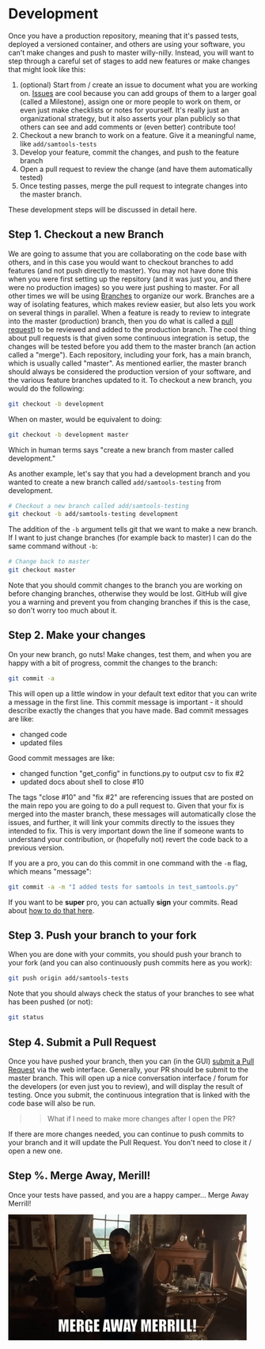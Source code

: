 # Development

Once you have a production repository, meaning that it's passed tests, deployed a versioned container, and others are using
your software, you can't make changes and push to master willy-nilly. Instead, you will want to step through a careful
set of stages to add new features or make changes that might look like this:

 1. (optional) Start from / create an issue to document what you are working on. [Issues](https://guides.github.com/features/issues/) are cool because you can add groups of them to a larger goal (called a Milestone), assign one or more people to work on them, or even just make checklists or notes for yourself. It's really just an organizational strategy, but it also asserts your plan publicly so that others can see and add comments or (even better) contribute too!
 2. Checkout a new branch to work on a feature. Give it a meaningful name, like `add/samtools-tests`
 3. Develop your feature, commit the changes, and push to the feature branch
 4. Open a pull request to review the change (and have them automatically tested)
 5. Once testing passes, merge the pull request to integrate changes into the master branch.


These development steps will be discussed in detail here.

## Step 1. Checkout a new Branch
We are going to assume that you are collaborating on the code base with others, and in this case you would want to checkout branches to add features (and not push directly to master). You may not have done this when you were first setting up the repsitory (and it was just you, and there were no production images) so you were just pushing to master. For all other times we will be using <a href="https://guides.github.com/introduction/flow/" target="_blank">Branches</a> to organize our work. 
Branches are a way of isolating features, which makes review easier, but also lets you work on several things in parallel.
When a feature is ready to review to integrate into the master (production) branch, then you do what is called a <a href="https://help.github.com/articles/about-pull-requests/" target="_blank">pull request</a>) to be reviewed and added to the production branch. The cool thing about pull requests is that given some continuous integration is setup, the changes will be tested before you add them to the master branch (an action called a "merge"). Each repository, including your fork, has a main branch, which is usually called "master". As mentioned earlier, the master branch should always be considered the production version of your software, and the various feature branches updated to it. To checkout a new branch, you would do the following:

```bash
git checkout -b development
```

When on master, would be equivalent to doing:

```bash
git checkout -b development master
```

Which in human terms says "create a new branch from master called development."

As another example, let's say that you had a development branch and you wanted to create a new branch called `add/samtools-testing` from development.

```bash
# Checkout a new branch called add/samtools-testing
git checkout -b add/samtools-testing development
```

The addition of the `-b` argument tells git that we want to make a new branch. If I want to just change branches (for example back to master) I can do the same command without `-b`:

```bash
# Change back to master
git checkout master
```

Note that you should commit changes to the branch you are working on before changing branches, otherwise they would be lost. GitHub will give you a warning and prevent you from changing branches if this is the case, so don't worry too much about it.


## Step 2. Make your changes
On your new branch, go nuts! Make changes, test them, and when you are happy with a bit of progress, commit the changes to the branch:

```bash
git commit -a
```

This will open up a little window in your default text editor that you can write a message in the first line. This commit message is important - it should describe exactly the changes that you have made. Bad commit messages are like:

- changed code
- updated files

Good commit messages are like:

- changed function "get_config" in functions.py to output csv to fix #2
- updated docs about shell to close #10

The tags "close #10" and "fix #2" are referencing issues that are posted on the main repo you are going to do a pull request to. Given that your fix is merged into the master branch, these messages will automatically close the issues, and further, it will link your commits directly to the issues they intended to fix. This is very important down the line if someone wants to understand your contribution, or (hopefully not) revert the code back to a previous version.

If you are a pro, you can do this commit in one command with the `-m` flag, which means "message":

```bash
git commit -a -m "I added tests for samtools in test_samtools.py"
```

If you want to be **super** pro, you can actually **sign** your commits. Read about [how to do that here](https://help.github.com/articles/signing-commits-using-gpg/).

## Step 3. Push your branch to your fork
When you are done with your commits, you should push your branch to your fork (and you can also continuously push commits here as you work):

```bash
git push origin add/samtools-tests
```

Note that you should always check the status of your branches to see what has been pushed (or not):

```bash
git status
```


## Step 4. Submit a Pull Request
Once you have pushed your branch, then you can (in the GUI) <a href="https://help.github.com/articles/creating-a-pull-request/" target="_blank">submit a Pull Request</a> via the web interface. Generally, your PR should be submit to the master branch. This will open up a nice conversation interface / forum for the developers (or even just you to review), and will display the result of testing. Once you submit, the continuous integration that is linked with the code base will also be run. 

>> What if I need to make more changes after I open the PR?

If there are more changes needed, you can continue to push commits to your branch and it will update the Pull Request. You don't need to close it / open a new one.

## Step %. Merge Away, Merill!

Once your tests have passed, and you are a happy camper... Merge Away Merrill!

![assets/img/merge.gif](assets/img/merge.gif)
